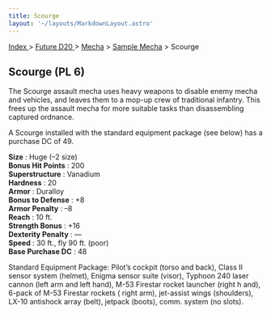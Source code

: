 ```yaml
---
title: Scourge
layout: '~/layouts/MarkdownLayout.astro'
---
```


[ Index ](/) > [ Future D20 ](/future.d20.srd) > [Mecha](/future.d20.srd/mecha) > [Sample Mecha](/future.d20.srd/mecha/sample.mecha) > Scourge

## Scourge (PL 6)

The Scourge assault mecha uses heavy weapons to disable enemy mecha and
vehicles, and leaves them to a mop-up crew of traditional infantry. This frees
up the assault mecha for more suitable tasks than disassembling captured
ordnance.

A Scourge installed with the standard equipment package (see below) has a
purchase DC of 49.

**Size** : Huge (–2 size)  
**Bonus Hit Points** : 200  
**Superstructure** : Vanadium  
**Hardness** : 20  
**Armor** : Duralloy  
**Bonus to Defense** : +8  
**Armor Penalty** : –8  
**Reach** : 10 ft.  
**Strength Bonus** : +16  
**Dexterity Penalty** : —  
**Speed** : 30 ft., fly 90 ft. (poor)  
**Base Purchase DC** : 48

Standard Equipment Package: Pilot’s cockpit (torso and back), Class II sensor
system (helmet), Enigma sensor suite (visor), Typhoon 240 laser cannon (left
arm and left hand), M-53 Firestar rocket launcher (right h and), 6-pack of
M-53 Firestar rockets ( right arm), jet-assist wings (shoulders), LX-10
antishock array (belt), jetpack (boots), comm. system (no slots).

